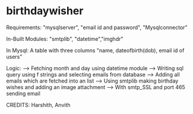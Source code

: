 # birthdaywisher
Requirements: "mysqlserver", "email id and password", "Mysqlconnector"

In-Built Modules: "smtplib", "datetime","imghdr"

In Mysql: A table with three columns "name, dateofbirth(dob), email id of users"

Logic: --> Fetching month and day using datetime module --> Writing sql query using f strings and selecting emails from database --> Adding all emails which are fetched into an list --> Using smtplib making birthday wishes and adding an image attachment --> With smtp_SSL and port 465 sending email

CREDITS: Harshith, Anvith
